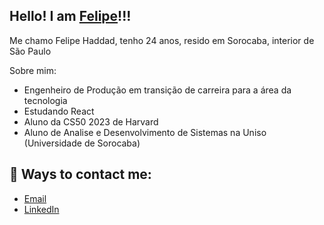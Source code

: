 <h2>Hello! I am <a href="https://github.com/FelipeDH9">Felipe</a>!!!</h2>
<p>Me chamo Felipe Haddad, tenho 24 anos, resido em Sorocaba, interior de São Paulo</p>
Sobre mim:

- Engenheiro de Produção em transição de carreira para a área da tecnologia
- Estudando React
- Aluno da CS50 2023 de Harvard
- Aluno de Analise e Desenvolvimento de Sistemas na Uniso (Universidade de Sorocaba)

<h2> 📨 Ways to contact me: </h2>
<ul> 
  <li>
    <a href="mailto:felipehaddad25@gmail.com"> Email</a>
  </li>
  <li>
    <a href="https://www.linkedin.com/in/felipe-d-haddad/" target="_blank" > LinkedIn </a>
  </li>
</ul>

